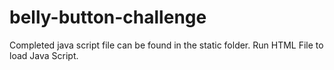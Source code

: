 # belly-button-challenge

Completed java script file can be found in the static folder.
Run HTML File to load Java Script. 
